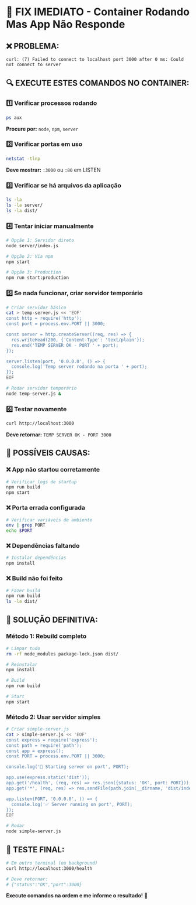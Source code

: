 # 🚨 FIX IMEDIATO - Container Rodando Mas App Não Responde

## ❌ **PROBLEMA:** 
```
curl: (7) Failed to connect to localhost port 3000 after 0 ms: Could not connect to server
```

## 🔍 **EXECUTE ESTES COMANDOS NO CONTAINER:**

### 1️⃣ **Verificar processos rodando**
```bash
ps aux
```
**Procure por:** `node`, `npm`, `server`

### 2️⃣ **Verificar portas em uso**
```bash
netstat -tlnp
```
**Deve mostrar:** `:3000` ou `:80` em LISTEN

### 3️⃣ **Verificar se há arquivos da aplicação**
```bash
ls -la
ls -la server/
ls -la dist/
```

### 4️⃣ **Tentar iniciar manualmente**
```bash
# Opção 1: Servidor direto
node server/index.js

# Opção 2: Via npm
npm start

# Opção 3: Production
npm run start:production
```

### 5️⃣ **Se nada funcionar, criar servidor temporário**
```bash
# Criar servidor básico
cat > temp-server.js << 'EOF'
const http = require('http');
const port = process.env.PORT || 3000;

const server = http.createServer((req, res) => {
  res.writeHead(200, {'Content-Type': 'text/plain'});
  res.end('TEMP SERVER OK - PORT ' + port);
});

server.listen(port, '0.0.0.0', () => {
  console.log('Temp server rodando na porta ' + port);
});
EOF

# Rodar servidor temporário
node temp-server.js &
```

### 6️⃣ **Testar novamente**
```bash
curl http://localhost:3000
```
**Deve retornar:** `TEMP SERVER OK - PORT 3000`

## 🎯 **POSSÍVEIS CAUSAS:**

### ❌ **App não startou corretamente**
```bash
# Verificar logs de startup
npm run build
npm start
```

### ❌ **Porta errada configurada**
```bash
# Verificar variáveis de ambiente
env | grep PORT
echo $PORT
```

### ❌ **Dependências faltando**
```bash
# Instalar dependências
npm install
```

### ❌ **Build não foi feito**
```bash
# Fazer build
npm run build
ls -la dist/
```

## 🚀 **SOLUÇÃO DEFINITIVA:**

### **Método 1: Rebuild completo**
```bash
# Limpar tudo
rm -rf node_modules package-lock.json dist/

# Reinstalar
npm install

# Build
npm run build

# Start
npm start
```

### **Método 2: Usar servidor simples**
```bash
# Criar simple-server.js
cat > simple-server.js << 'EOF'
const express = require('express');
const path = require('path');
const app = express();
const PORT = process.env.PORT || 3000;

console.log('🚀 Starting server on port', PORT);

app.use(express.static('dist'));
app.get('/health', (req, res) => res.json({status: 'OK', port: PORT}));
app.get('*', (req, res) => res.sendFile(path.join(__dirname, 'dist/index.html')));

app.listen(PORT, '0.0.0.0', () => {
  console.log('✅ Server running on port', PORT);
});
EOF

# Rodar
node simple-server.js
```

## 📱 **TESTE FINAL:**
```bash
# Em outro terminal (ou background)
curl http://localhost:3000/health

# Deve retornar:
# {"status":"OK","port":3000}
```

**Execute comandos na ordem e me informe o resultado!** 🔧
